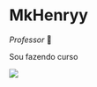 # MkHenryy
_Professor_ 🖤

Sou fazendo curso 


![](https://media1.tenor.com/m/abFqM5NziWUAAAAC/monkey-d-luffy-one-piece-egghead.gif)
